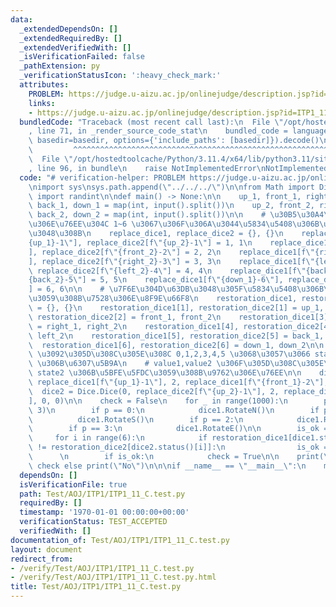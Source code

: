 ```yaml
---
data:
  _extendedDependsOn: []
  _extendedRequiredBy: []
  _extendedVerifiedWith: []
  _isVerificationFailed: false
  _pathExtension: py
  _verificationStatusIcon: ':heavy_check_mark:'
  attributes:
    PROBLEM: https://judge.u-aizu.ac.jp/onlinejudge/description.jsp?id=ITP1_11_C&lang=ja
    links:
    - https://judge.u-aizu.ac.jp/onlinejudge/description.jsp?id=ITP1_11_C&lang=ja
  bundledCode: "Traceback (most recent call last):\n  File \"/opt/hostedtoolcache/Python/3.11.4/x64/lib/python3.11/site-packages/onlinejudge_verify/documentation/build.py\"\
    , line 71, in _render_source_code_stat\n    bundled_code = language.bundle(stat.path,\
    \ basedir=basedir, options={'include_paths': [basedir]}).decode()\n          \
    \         ^^^^^^^^^^^^^^^^^^^^^^^^^^^^^^^^^^^^^^^^^^^^^^^^^^^^^^^^^^^^^^^^^^^^^^^^^^^^^^^^^\n\
    \  File \"/opt/hostedtoolcache/Python/3.11.4/x64/lib/python3.11/site-packages/onlinejudge_verify/languages/python.py\"\
    , line 96, in bundle\n    raise NotImplementedError\nNotImplementedError\n"
  code: "# verification-helper: PROBLEM https://judge.u-aizu.ac.jp/onlinejudge/description.jsp?id=ITP1_11_C&lang=ja\n\
    \nimport sys\nsys.path.append(\"../../../\")\n\nfrom Math import Dice\nfrom random\
    \ import randint\n\ndef main() -> None:\n\n    up_1, front_1, right_1, left_1,\
    \ back_1, down_1 = map(int, input().split())\n    up_2, front_2, right_2, left_2,\
    \ back_2, down_2 = map(int, input().split())\n\n    # \u30B5\u30A4\u30B3\u30ED\
    \u306E\u76EE\u304C 1~6 \u3067\u306F\u306A\u3044\u5834\u5408\u306B\u7F6E\u304D\u63DB\
    \u3048\u308B\n    replace_dice1, replace_dice2 = {}, {}\n    replace_dice1[f\"\
    {up_1}-1\"], replace_dice2[f\"{up_2}-1\"] = 1, 1\n    replace_dice1[f\"{front_1}-2\"\
    ], replace_dice2[f\"{front_2}-2\"] = 2, 2\n    replace_dice1[f\"{right_1}-3\"\
    ], replace_dice2[f\"{right_2}-3\"] = 3, 3\n    replace_dice1[f\"{left_1}-4\"],\
    \ replace_dice2[f\"{left_2}-4\"] = 4, 4\n    replace_dice1[f\"{back_1}-5\"], replace_dice2[f\"\
    {back_2}-5\"] = 5, 5\n    replace_dice1[f\"{down_1}-6\"], replace_dice2[f\"{down_2}-6\"\
    ] = 6, 6\n\n    # \u7F6E\u304D\u63DB\u3048\u305F\u5834\u5408\u306B\u5FA9\u5143\
    \u3059\u308B\u7528\u306E\u8F9E\u66F8\n    restoration_dice1, restoration_dice2\
    \ = {}, {}\n    restoration_dice1[1], restoration_dice2[1] = up_1, up_2\n    restoration_dice1[2],\
    \ restoration_dice2[2] = front_1, front_2\n    restoration_dice1[3], restoration_dice2[3]\
    \ = right_1, right_2\n    restoration_dice1[4], restoration_dice2[4] = left_1,\
    \ left_2\n    restoration_dice1[5], restoration_dice2[5] = back_1, back_2\n  \
    \  restoration_dice1[6], restoration_dice2[6] = down_1, down_2\n\n    # u,d,f,b,l,r\
    \ \u3092\u305D\u308C\u305E\u308C 0,1,2,3,4,5 \u3068\u3057\u3066 state1,state2\
    \ \u306B\u6307\u5B9A\n    # value1,value2 \u306F\u305D\u308C\u305E\u308C state1,\
    \ state2 \u306B\u5BFE\u5FDC\u3059\u308B\u9762\u306E\u76EE\n\n    dice1 = Dice.Dice(0,\
    \ replace_dice1[f\"{up_1}-1\"], 2, replace_dice1[f\"{front_1}-2\"], 0, 0)\n  \
    \  dice2 = Dice.Dice(0, replace_dice2[f\"{up_2}-1\"], 2, replace_dice2[f\"{front_2}-2\"\
    ], 0, 0)\n\n    check = False\n    for _ in range(1000):\n        p = randint(0,\
    \ 3)\n        if p == 0:\n            dice1.RotateN()\n        if p == 1:\n  \
    \          dice1.RotateS()\n        if p == 2:\n            dice1.RotateW()\n\
    \        if p == 3:\n            dice1.RotateE()\n\n        is_ok = True\n   \
    \     for i in range(6):\n            if restoration_dice1[dice1.status()[i]]\
    \ != restoration_dice2[dice2.status()[i]]:\n                is_ok = False\n  \
    \      \n        if is_ok:\n            check = True\n\n    print(\"Yes\") if\
    \ check else print(\"No\")\n\n\nif __name__ == \"__main__\":\n    main()"
  dependsOn: []
  isVerificationFile: true
  path: Test/AOJ/ITP1/ITP1_11_C.test.py
  requiredBy: []
  timestamp: '1970-01-01 00:00:00+00:00'
  verificationStatus: TEST_ACCEPTED
  verifiedWith: []
documentation_of: Test/AOJ/ITP1/ITP1_11_C.test.py
layout: document
redirect_from:
- /verify/Test/AOJ/ITP1/ITP1_11_C.test.py
- /verify/Test/AOJ/ITP1/ITP1_11_C.test.py.html
title: Test/AOJ/ITP1/ITP1_11_C.test.py
---
```

